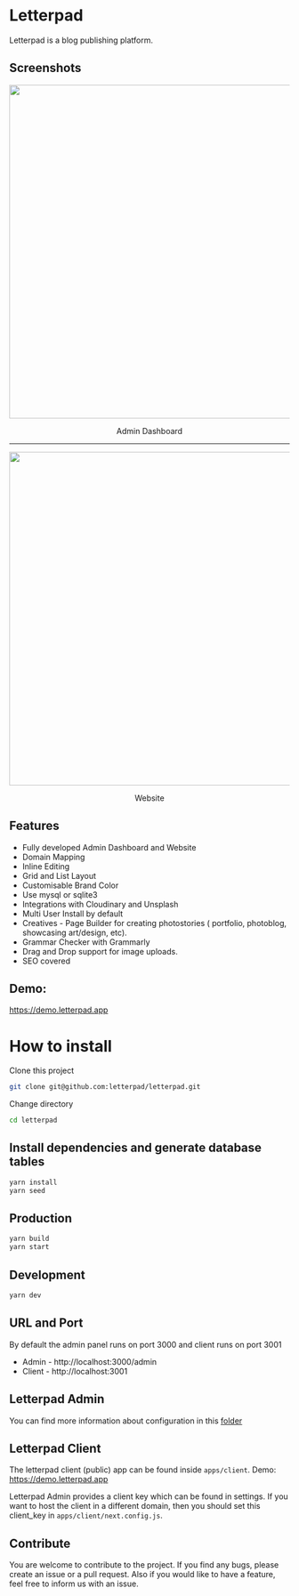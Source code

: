 # Letterpad
Letterpad is a blog publishing platform.

## Screenshots

<p align="center">
  <img src="https://user-images.githubusercontent.com/1502352/213929848-293a0de7-d935-4744-859e-c6572dd97d10.png" width="600" align="center">
  <p align="center">Admin Dashboard</p>
</p>

---

<p align="center">
  <img src="https://user-images.githubusercontent.com/1502352/213930321-c6bec8c1-0e22-4545-ae51-c336211453d0.png" width="600">
  <p align="center">Website</p>
</p>

## Features

- Fully developed Admin Dashboard and Website
- Domain Mapping
- Inline Editing
- Grid and List Layout
- Customisable Brand Color
- Use mysql or sqlite3
- Integrations with Cloudinary and Unsplash
- Multi User Install by default
- Creatives - Page Builder for creating photostories ( portfolio, photoblog, showcasing art/design, etc).
- Grammar Checker with Grammarly
- Drag and Drop support for image uploads.
- SEO covered


## Demo:
https://demo.letterpad.app

# How to install

Clone this project

```sh
git clone git@github.com:letterpad/letterpad.git
```
Change directory
```sh
cd letterpad
```

## Install dependencies and generate database tables

```sh
yarn install
yarn seed
```

## Production
```sh
yarn build
yarn start
```

## Development
```sh
yarn dev
```

## URL and Port
By default the admin panel runs on port 3000 and client runs on port 3001
- Admin  - http://localhost:3000/admin
- Client - http://localhost:3001

## Letterpad Admin
You can find more information about configuration in this [folder](https://github.com/letterpad/letterpad/tree/master/apps/admin)

## Letterpad Client

The letterpad client (public) app can be found inside `apps/client`.
Demo: https://demo.letterpad.app

Letterpad Admin provides a client key which can be found in settings. If you want to host the client in a different domain, then you should set this client_key in `apps/client/next.config.js`.

## Contribute

You are welcome to contribute to the project. If you find any bugs, please create an issue or a pull request. Also if you would like to have a feature, feel free to inform us with an issue.

